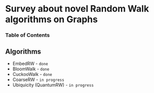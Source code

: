 # Survey about novel Random Walk algorithms on Graphs

### Table of Contents

## Algorithms

* EmbedRW - `done`
* BloomWalk - `done`
* CuckooWalk - `done`
* CoarseRW - `in progress`
* Ubiquicity (QuantumRW) - `in progress`
  
